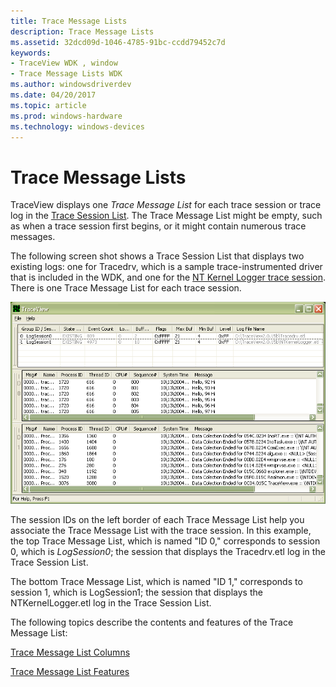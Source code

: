 ```yaml
---
title: Trace Message Lists
description: Trace Message Lists
ms.assetid: 32dcd09d-1046-4785-91bc-ccdd79452c7d
keywords:
- TraceView WDK , window
- Trace Message Lists WDK
ms.author: windowsdriverdev
ms.date: 04/20/2017
ms.topic: article
ms.prod: windows-hardware
ms.technology: windows-devices
---
```


# Trace Message Lists


TraceView displays one *Trace Message List* for each trace session or trace log in the [Trace Session List](trace-session-list.md). The Trace Message List might be empty, such as when a trace session first begins, or it might contain numerous trace messages.

The following screen shot shows a Trace Session List that displays two existing logs: one for Tracedrv, which is a sample trace-instrumented driver that is included in the WDK, and one for the [NT Kernel Logger trace session](nt-kernel-logger-trace-session.md). There is one Trace Message List for each trace session.

![screen shot of a trace session list displaying a tracedrv and an nt kernel logger trace session log](images/traceview-multilog.png)

The session IDs on the left border of each Trace Message List help you associate the Trace Message List with the trace session. In this example, the top Trace Message List, which is named "ID 0," corresponds to session 0, which is *LogSession0*; the session that displays the Tracedrv.etl log in the Trace Session List.

The bottom Trace Message List, which is named "ID 1," corresponds to session 1, which is LogSession1; the session that displays the NTKernelLogger.etl log in the Trace Session List.

The following topics describe the contents and features of the Trace Message List:

[Trace Message List Columns](trace-message-list-columns.md)

[Trace Message List Features](trace-message-list-features.md)

 

 





